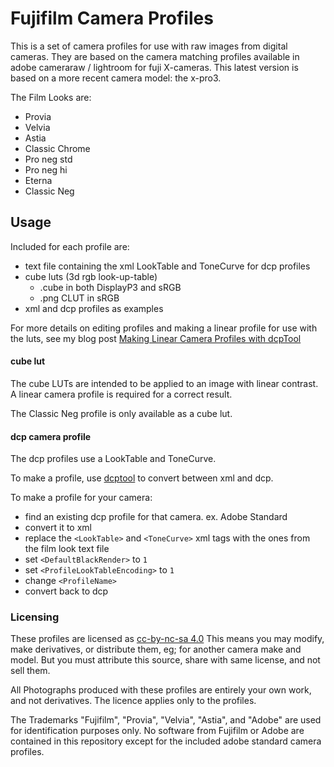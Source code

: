 # Fujifilm Camera Profiles

This is a set of camera profiles for use with raw images from digital cameras. They are based on the camera matching profiles available in adobe cameraraw / lightroom for fuji X-cameras. This latest version is based on a more recent camera model: the x-pro3.

The Film Looks are:
* Provia
* Velvia
* Astia
* Classic Chrome
* Pro neg std
* Pro neg hi
* Eterna
* Classic Neg

## Usage
Included for each profile are:
* text file containing the xml LookTable and ToneCurve for dcp profiles
* cube luts (3d rgb look-up-table)
  * .cube in both DisplayP3 and sRGB
  * .png CLUT in sRGB
* xml and dcp profiles as examples

For more details on editing profiles and making a linear profile for use with the luts, see my blog post [Making Linear Camera Profiles with dcpTool](https://abpy.github.io/2023/05/20/linear-profiles.html)

#### cube lut
The cube LUTs are intended to be applied to an image with linear contrast. A linear camera profile is required for a correct result.

The Classic Neg profile is only available as a cube lut.

#### dcp camera profile
The dcp profiles use a LookTable and ToneCurve.

To make a profile, use [dcptool](https://dcptool.sourceforge.net/Introduction.html) to convert between xml and dcp.

To make a profile for your camera:
* find an existing dcp profile for that camera. ex. Adobe Standard
* convert it to xml
* replace the `<LookTable>` and `<ToneCurve>` xml tags with the ones from the film look text file
* set `<DefaultBlackRender>` to `1`
* set `<ProfileLookTableEncoding>` to `1`
* change `<ProfileName>`
* convert back to dcp

### Licensing

These profiles are licensed as [cc-by-nc-sa 4.0](https://creativecommons.org/licenses/by-nc-sa/4.0/)
This means you may modify, make derivatives, or distribute them, eg; for another camera make and model. But you must attribute this source, share with same license, and not sell them.

All Photographs produced with these profiles are entirely your own work, and not derivatives. The licence applies only to the profiles.

The Trademarks "Fujifilm", "Provia", "Velvia", "Astia", and "Adobe" are used for identification purposes only. No software from Fujifilm or Adobe are contained in this repository except for the included adobe standard camera profiles.


